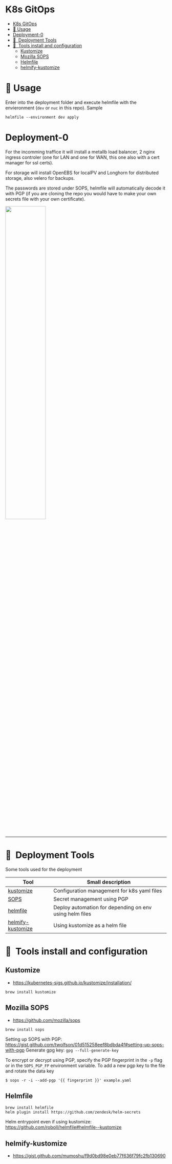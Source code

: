 # K8s GitOps
<!-- TOC -->

- [K8s GitOps](#k8s-gitops)
- [:notebook:&nbsp;Usage](#notebooknbspusage)
- [Deployment-0](#deployment-0)
- [:wrench:&nbsp; Deployment Tools](#wrenchnbsp-deployment-tools)
- [:hammer:&nbsp; Tools install and configuration](#hammernbsp-tools-install-and-configuration)
    - [Kustomize](#kustomize)
    - [Mozilla SOPS](#mozilla-sops)
    - [Helmfile](#helmfile)
    - [helmify-kustomize](#helmify-kustomize)

<!-- /TOC -->
# :notebook:&nbsp;Usage

Enter into the deployment folder and execute helmfile with the envieronment (`dev` or `nuc` in this repo). Sample

```
helmfile --environment dev apply
```

# Deployment-0

For the incomming traffice it will install a metallb load balancer, 2 nginx ingress controler (one for LAN and one for WAN, this one also with a cert manager for ssl certs).

For storage will install OpenEBS for localPV and Longhorn for distributed storage, also velero for backups.

The passwords are stored under SOPS, helmfile will automatically decode it with PGP (if you are cloning the repo you would have to make your own secrets file with your own certificate).

<img src="https://media.githubusercontent.com/media/sdelrio/k8s-gitops/master/doc/img/deployment-0.png" width="50%" height="auto" />

---
# :wrench:&nbsp; Deployment Tools

Some tools used for the deployment

| Tool  | Small description|
|-------|------------------|
| [kustomize](https://kustomize.io) | Configuration management for k8s yaml files |
| [SOPS](https://github.com/mozilla/sops) | Secret management using PGP  |
| [helmfile](https://github.com/roboll/helmfile#helmfile--kustomize) | Deploy automation for depending on env using helm files |
| [helmify-kustomize](https://gist.github.com/mumoshu/f9d0bd98e0eb77f636f79fc2fb130690) | Using kustomize as a helm file |

# :hammer:&nbsp; Tools install and configuration

## Kustomize

* <https://kubernetes-sigs.github.io/kustomize/installation/>

```
brew install kustomize
```

## Mozilla SOPS

* <https://github.com/mozilla/sops>
```
brew install sops
```

Setting up SOPS with PGP:  https://gist.github.com/twolfson/01d515258eef8bdbda4f#setting-up-sops-with-pgp
Generate gpg key: `gpg --full-generate-key`

To encrypt or decrypt using PGP, specify the PGP fingerprint in the `-p` flag or in the `SOPS_PGP_FP` environment variable.
To add a new pgp key to the file and rotate the data key

```
$ sops -r -i --add-pgp '{{ fingerprint }}' example.yaml
```

## Helmfile

```
brew install helmfile
helm plugin install https://github.com/zendesk/helm-secrets 
```

Helm entrypoint even if using kustomize: <https://github.com/roboll/helmfile#helmfile--kustomize>

## helmify-kustomize

* <https://gist.github.com/mumoshu/f9d0bd98e0eb77f636f79fc2fb130690>
